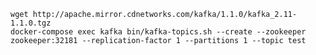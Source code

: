
    wget http://apache.mirror.cdnetworks.com/kafka/1.1.0/kafka_2.11-1.1.0.tgz
    docker-compose exec kafka bin/kafka-topics.sh --create --zookeeper zookeeper:32181 --replication-factor 1 --partitions 1 --topic test
